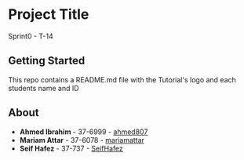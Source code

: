 
# Project Title

Sprint0 - T-14

## Getting Started

This repo contains a README.md file with the Tutorial's logo and each students name and ID

## About

* **Ahmed Ibrahim** - 37-6999 - [ahmed807](https://github.com/ahmed807)
* **Mariam Attar** - 37-6078 - [mariamattar](https://github.com/mariamattar)
* **Seif Hafez** - 37-737 - [SeifHafez](https://github.com/SeifHafez)
